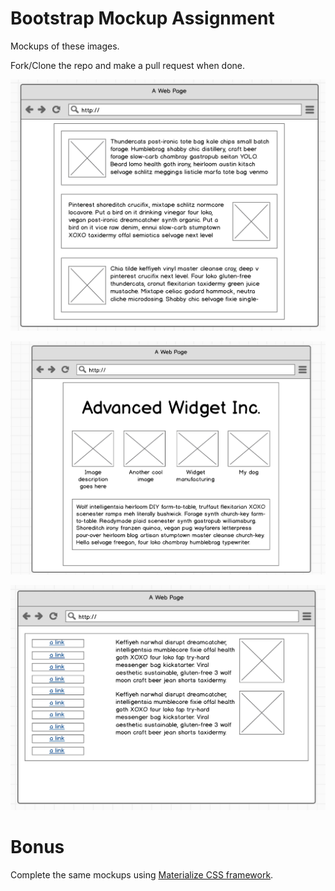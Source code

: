 # Bootstrap Mockup Assignment

Mockups of these images.

Fork/Clone the repo and make a pull request when done.

![](1.png)

![](2.png)

![](3.png)

# Bonus

Complete the same mockups using [Materialize CSS framework](https://materializecss.com/).
